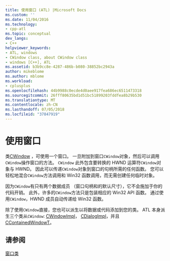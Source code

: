 ```yaml
---
title: 使用窗口 (ATL) |Microsoft Docs
ms.custom: ''
ms.date: 11/04/2016
ms.technology:
- cpp-atl
ms.topic: conceptual
dev_langs:
- C++
helpviewer_keywords:
- ATL, windows
- CWindow class, about CWindow class
- windows [C++], ATL
ms.assetid: b3b9cc8e-4287-486b-b080-38852bc2943a
author: mikeblome
ms.author: mblome
ms.workload:
- cplusplus
ms.openlocfilehash: 44b9988c0ecde4d0aee917fea686ec6511473318
ms.sourcegitcommit: 26fff80635bd1d51bc51899203fddfea8b29b530
ms.translationtype: MT
ms.contentlocale: zh-CN
ms.lasthandoff: 07/05/2018
ms.locfileid: "37847919"
---
```

# <a name="using-a-window"></a>使用窗口
类[CWindow](../atl/reference/cwindow-class.md) ，可使用一个窗口。 一旦附加到窗口`CWindow`对象，然后可以调用`CWindow`操作窗口的方法。 `CWindow` 此外包含要转换的 HWND 运算符`CWindow`对象与 HWND。 因此可以传递`CWindow`对象到窗口的句柄所需的任何函数。 您可以轻松地混合`CWindow`方法调用和 Win32 函数调用，而无需创建任何临时对象。  
  
 因为`CWindow`有只有两个数据成员 （窗口句柄和的默认尺寸），它不会施加于你的代码开销。 此外，许多的`CWindow`方法只是包装相应的 Win32 API 函数。 通过使用`CWindow`，HWND 成员自动传递给 Win32 函数。  
  
 除了使用`CWindow`直接，您也可以派生以将数据或代码添加到您的类。 ATL 本身派生三个类从`CWindow`: [CWindowImpl](../atl/implementing-a-window.md)， [CDialogImpl](../atl/implementing-a-dialog-box.md)，并且[CContainedWindowT](../atl/using-contained-windows.md)。  
  
## <a name="see-also"></a>请参阅  
 [窗口类](../atl/atl-window-classes.md)

